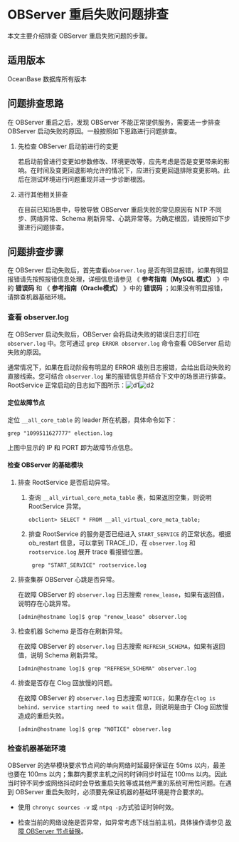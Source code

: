 # OBServer 重启失败问题排查

本文主要介绍排查 OBServer 重启失败问题的步骤。

## 适用版本

OceanBase 数据库所有版本

## 问题排查思路

在 OBServer 重启之后，发现 OBServer 不能正常提供服务，需要进一步排查 OBServer 启动失败的原因。一般按照如下思路进行问题排查。

1. 先检查 OBServer 启动前进行的变更

   若启动前曾进行变更如参数修改、环境更改等，应先考虑是否是变更带来的影响。在时间及变更回退影响允许的情况下，应进行变更回退排除变更影响。此后在测试环境进行问题重现并进一步诊断根因。

2. 进行其他相关排查

   在目前已知场景中，导致导致 OBServer 重启失败的常见原因有 NTP 不同步、网络异常、Schema 刷新异常、心跳异常等。为确定根因，请按照如下步骤进行问题排查。

## 问题排查步骤

在 OBServer 启动失败后，首先查看`observer.log` 是否有明显报错，如果有明显报错请先按照报错信息处理，详细信息请参见 《 **参考指南（MySQL 模式）** 》中的 **错误码** 和 《 **参考指南（Oracle模式）** 》中的 **错误码** ；如果没有明显报错，请排查机器基础环境。

### 查看 observer.log

在 OBServer 启动失败后，OBServer 会将启动失败的错误日志打印在 `observer.log` 中。您可通过 `grep ERROR observer.log` 命令查看 OBServer 启动失败的原因。

通常情况下，如果在启动阶段有明显的 ERROR 级别日志报错，会给出启动失败的直接线索。您可结合 `observer.log` 里的报错信息并结合下文中的场景进行排查。RootService 正常启动的日志如下图所示：![d1](http://icms-x-dita.oss-cn-zhangjiakou.aliyuncs.com/xdita-output/zh-CN/task14795230/images/p355254.png?Expires=7258145945&OSSAccessKeyId=LTAIJfoPL6wmrirR&Signature=FkqIcJMG2P4U6W0hPTTXEDIVccY%3D)![d2](http://icms-x-dita.oss-cn-zhangjiakou.aliyuncs.com/xdita-output/zh-CN/task14795230/images/p355290.png?Expires=7258145945&OSSAccessKeyId=LTAIJfoPL6wmrirR&Signature=Wyd2NLxxDq7MRskXHrCbnY18Y2c%3D)

#### 定位故障节点

定位 `__all_core_table` 的 leader 所在机器，具体命令如下：

```shell
grep "1099511627777" election.log 
```

上图中显示的 IP 和 PORT 即为故障节点信息。

#### 检查 OBServer 的基础模块

1. 排查 RootService 是否启动异常。

   1. 查询 `__all_virtual_core_meta_table` 表，如果返回空集，则说明 RootService 异常。

      ```unknow
      obclient> SELECT * FROM __all_virtual_core_meta_table;
      ```

   2. 排查 RootService 的服务是否已经进入 `START_SERVICE` 的正常状态。根据 ob_restart 信息，可以拿到 TRACE_ID，在 `observer.log` 和 `rootservice.log` 展开 trace 看报错位置。

      ```shell
       grep "START_SERVICE" rootservice.log 
      ```

2. 排查集群 OBServer 心跳是否异常。

   在故障 OBServer 的 `observer.log` 日志搜索 `renew_lease`，如果有返回值，说明存在心跳异常。

   ```shell
   [admin@hostname log]$ grep "renew_lease" observer.log
   ```

3. 检查机器 Schema 是否存在刷新异常。

   在故障 OBServer 的 `observer.log` 日志搜索 `REFRESH_SCHEMA`，如果有返回值，说明 Schema 刷新异常。

   ```unknow
   [admin@hostname log]$ grep "REFRESH_SCHEMA" observer.log
   ```

4. 排查是否存在 Clog 回放慢的问题。

   在故障 OBServer 的 `observer.log` 日志搜索 `NOTICE`，如果存在`clog is behind，service starting need to wait` 信息，则说明是由于 Clog 回放慢造成的重启失败。

   ```unknow
   [admin@hostname log]$ grep "NOTICE" observer.log
   ```

### 检查机器基础环境

OBServer 的选举模块要求节点间的单向网络时延最好保证在 50ms 以内，最差也要在 100ms 以内；集群内要求主机之间的时钟同步时延在 100ms 以内。因此当时钟不同步或网络抖动时会导致重启失败等或其他严重的系统可用性问题。在遇到 OBServer 重启失败时，必须要先保证机器的基础环境是符合要求的。

* 使用 `chronyc sources -v` 或 `ntpq -p`方式验证时钟时效。

* 检查当前的网络设施是否异常，如异常考虑下线当前主机，具体操作请参见 [故障 OBServer 节点替换](../600.common-operation-and-maintenance-operations/100.service-related/600.failed-OBServer-Node-replacement.md)。
